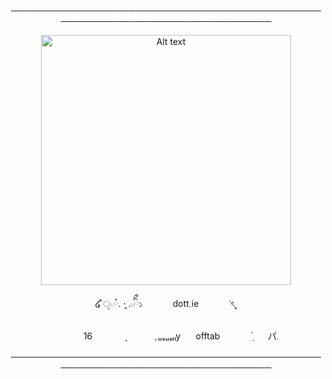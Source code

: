 <p align="center"> ────────────────────────────────────────────────────────────────────────────────────
<p align="center"> <img src="https://github.com/giannahundy-crypto/giannahundy-crypto/blob/c7fffea34023739b25428a0c3a6cc9e833f9768a/coloredtexture.png" alt="Alt text" width="400"/> 
<p align="center">໒ ᩧੑ𓏼ཾ. ·̭ .𓏼ིྀ১　⠀　⠀dott𓈒ie　⠀　⠀ᣟৎ˳
<p align="center">⠀ㅤㅤㅤ16　⠀　⠀ ̣̣⠀　⠀⠀ ֪ ᵤₛᵤₐₗₗy　⠀offtab　⠀　⠀݂۫ 　⠀パ𓈒
<p align="center"> ────────────────────────────────────────────────────────────────────────────────────
